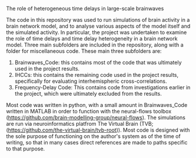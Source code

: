 The role of heterogeneous time delays in large-scale brainwaves

The code in this repository was used to run simulations of brain activity in a brain network model, and to analyse various aspects of the model itself and the simulated activity. In particular, the project was undertaken to examine the role of time delays and time delay heterogeneity in a brain network model.
Three main subfolders are included in the repository, along with a folder for miscellaneous code. These main three subfolders are: 

1. Brainwaves_Code: this contains most of the code that was ultimately used in the project results.
2. IHCCs: this contains the remaining code used in the project results, specifically for evaluating interhemispheric cross-correlations.
3. Frequency-Delay Code: This contains code from investigations earlier in the project, which were ultimately excluded from the results.

Most code was written in python, with a small amount in Brainwaves_Code written in MATLAB in order to function with the neural-flows toolbox (https://github.com/brain-modelling-group/neural-flows). The simulations are run via neuroinformatics platfrom The Virtual Brain (TVB; (https://github.com/the-virtual-brain/tvb-root)). Most code is designed with the sole purpose of functioning on the author's system as of the time of writing, so that in many cases direct references are made to paths specific to that purpose.
